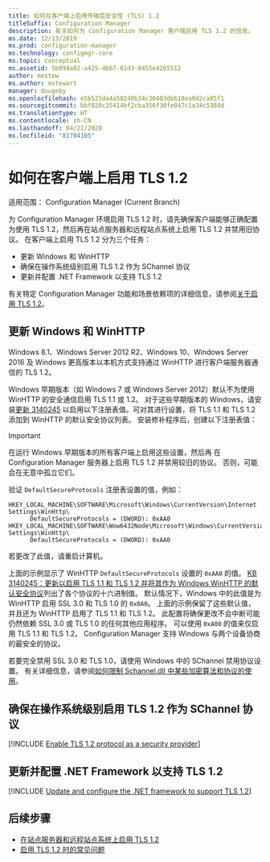 ```yaml
---
title: 如何在客户端上启用传输层安全性 (TLS) 1.2
titleSuffix: Configuration Manager
description: 有关如何为 Configuration Manager 客户端启用 TLS 1.2 的信息。
ms.date: 12/13/2019
ms.prod: configuration-manager
ms.technology: configmgr-core
ms.topic: conceptual
ms.assetid: 5b094a02-a425-4b67-81d3-8455e4265512
author: mestew
ms.author: mstewart
manager: dougeby
ms.openlocfilehash: e5b525da4a58240b34c30403db618ea0d2ca85f1
ms.sourcegitcommit: bbf820c35414bf2cba356f30fe047c1a34c5384d
ms.translationtype: HT
ms.contentlocale: zh-CN
ms.lasthandoff: 04/21/2020
ms.locfileid: "81704105"
---
```

# <a name="how-to-enable-tls-12-on-clients"></a>如何在客户端上启用 TLS 1.2

适用范围：  Configuration Manager (Current Branch)

为 Configuration Manager 环境启用 TLS 1.2 时，请先确保客户端能够正确配置为使用 TLS 1.2，然后再在站点服务器和远程站点系统上启用 TLS 1.2 并禁用旧协议。 在客户端上启用 TLS 1.2 分为三个任务：

- 更新 Windows 和 WinHTTP
- 确保在操作系统级别启用 TLS 1.2 作为 SChannel 协议
- 更新并配置 .NET Framework 以支持 TLS 1.2

有关特定 Configuration Manager 功能和场景依赖项的详细信息，请参阅[关于启用 TLS 1.2](enable-tls-1-2.md)。

## <a name="update-windows-and-winhttp"></a><a name="bkmk_winhttp"></a> 更新 Windows 和 WinHTTP

Windows 8.1、Windows Server 2012 R2、Windows 10、Windows Server 2016 及 Windows 更高版本以本机方式支持通过 WinHTTP 进行客户端服务器通信的 TLS 1.2。 

Windows 早期版本（如 Windows 7 或 Windows Server 2012）默认不为使用 WinHTTP 的安全通信启用 TLS 1.1 或 1.2。 对于这些早期版本的 Windows，请安装[更新 3140245](https://support.microsoft.com/help/3140245) 以启用以下注册表值。可对其进行设置，将 TLS 1.1 和 TLS 1.2 添加到 WinHTTP 的默认安全协议列表。 安装修补程序后，创建以下注册表值：

> [!IMPORTANT]
> 在运行 Windows 早期版本的所有客户端上启用这些设置，然后再  在 Configuration Manager 服务器上启用 TLS 1.2 并禁用较旧的协议。 否则，可能会在无意中孤立它们。

验证 `DefaultSecureProtocols` 注册表设置的值，例如：

``` Registry
HKEY_LOCAL_MACHINE\SOFTWARE\Microsoft\Windows\CurrentVersion\Internet Settings\WinHttp\
      DefaultSecureProtocols = (DWORD): 0xAA0
HKEY_LOCAL_MACHINE\SOFTWARE\Wow6432Node\Microsoft\Windows\CurrentVersion\Internet Settings\WinHttp\
      DefaultSecureProtocols = (DWORD): 0xAA0
```

若更改了此值，请重启计算机。

上面的示例显示了 WinHTTP `DefaultSecureProtocols` 设置的 `0xAA0` 的值。 [KB 3140245：更新以启用 TLS 1.1 和 TLS 1.2 并将其作为 Windows WinHTTP 的默认安全协议](https://support.microsoft.com/help/3140245)列出了各个协议的十六进制值。 默认情况下，Windows 中的此值是为 WinHTTP 启用 SSL 3.0 和 TLS 1.0 的 `0x0A0`。 上面的示例保留了这些默认值，并且还为 WinHTTP 启用了 TLS 1.1 和 TLS 1.2。 此配置将确保更改不会中断可能仍然依赖 SSL 3.0 或 TLS 1.0 的任何其他应用程序。 可以使用 `0xA00` 的值来仅启用 TLS 1.1 和 TLS 1.2。 Configuration Manager 支持 Windows 与两个设备协商的最安全的协议。

 若要完全禁用 SSL 3.0 和 TLS 1.0，请使用 Windows 中的 SChannel 禁用协议设置。 有关详细信息，请参阅[如何限制 Schannel.dll 中某些加密算法和协议的使用](https://support.microsoft.com/help/245030/how-to-restrict-the-use-of-certain-cryptographic-algorithms-and-protoc)。

## <a name="ensure-that-tls-12-is-enabled-as-a-protocol-for-schannel-at-the-operating-system-level"></a><a name="bkmk_protocol"></a> 确保在操作系统级别启用 TLS 1.2 作为 SChannel 协议

[!INCLUDE [Enable TLS 1.2 protocol as a security provider](includes/enable-tls-1-2-protocol-security-provider.md)]

## <a name="update-and-configure-the-net-framework-to-support-tls-12"></a><a name="bkmk_net"></a> 更新并配置 .NET Framework 以支持 TLS 1.2

[!INCLUDE [Update and configure the .NET framework to support TLS 1.2](includes/update-net-framework-to-support-tls-1-2.md)]


## <a name="next-steps"></a>后续步骤

- [在站点服务器和远程站点系统上启用 TLS 1.2](enable-tls-1-2-server.md)
- [启用 TLS 1.2 时的常见问题](enable-tls-1-2-troubleshoot.md)

